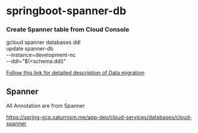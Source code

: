 # springboot-spanner-db


### Create Spanner table from Cloud Console

gcloud spanner databases ddl \
update spanner-db \
--instance=development-nc \
--ddl="$(<schema.ddl)"


[Follow this link for detailed description of Data migration](http://nitinkc.github.io/gcp/MySql-to-Spanner-migration/)


## Spanner

All Annotation are from Spanner



https://spring-gcp.saturnism.me/app-dev/cloud-services/databases/cloud-spanner

